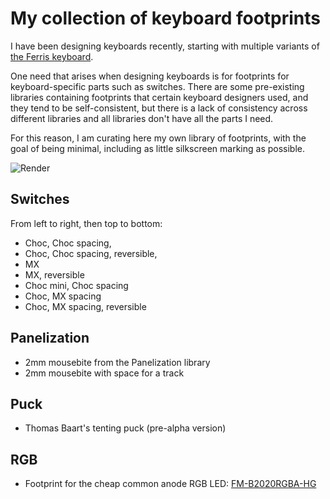 My collection of keyboard footprints
===

I have been designing keyboards recently, starting with multiple variants of [the Ferris keyboard](https://github.com/pierrechevalier83/ferris/).

One need that arises when designing keyboards is for footprints for keyboard-specific parts such as switches.
There are some pre-existing libraries containing footprints that certain keyboard designers used, and they tend to be self-consistent, but there is a lack of consistency across different libraries and all libraries don't have all the parts I need.

For this reason, I am curating here my own library of footprints, with the goal of being minimal, including as little silkscreen marking as possible.

![Render](https://i.imgur.com/HBSXD0T.jpg)

Switches
---
From left to right, then top to bottom:
* Choc, Choc spacing,
* Choc, Choc spacing, reversible,
* MX
* MX, reversible
* Choc mini, Choc spacing
* Choc, MX spacing
* Choc, MX spacing, reversible

Panelization
---
* 2mm mousebite from the Panelization library
* 2mm mousebite with space for a track

Puck
---
* Thomas Baart's tenting puck (pre-alpha version)

RGB
---
* Footprint for the cheap common anode RGB LED: [FM-B2020RGBA-HG](https://lcsc.com/product-detail/Light-Emitting-Diodes-LED_FM-B2020RGBA-HG_C108793.html)

